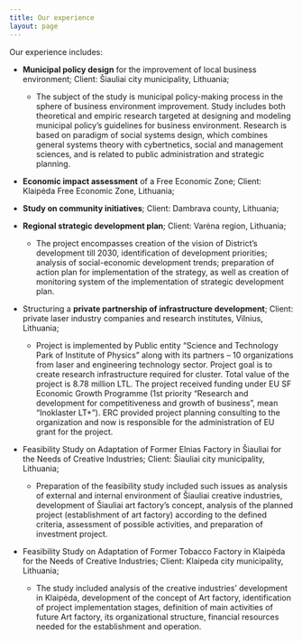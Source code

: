 ```yaml
---
title: Our experience
layout: page
---
```


Our experience includes:

* **Municipal policy design** for the improvement of local business environment; Client: Šiauliai city municipality, Lithuania;
	* The subject of the study is municipal policy-making process in the sphere of business environment improvement. Study includes both theoretical and empiric research targeted at designing and modeling municipal policy’s guidelines for business environment. Research is based on paradigm of social systems design, which combines general systems theory with cybertnetics, social and management sciences, and is related to public administration and strategic planning.

* **Economic impact assessment** of a Free Economic Zone; Client: Klaipėda Free Economic Zone, Lithuania;

* **Study on community initiatives**; Client: Dambrava county, Lithuania;

* **Regional strategic development plan**; Client: Varėna region, Lithuania;
	* The project encompasses creation of the vision of District’s development till 2030, identification of development priorities; analysis of social-economic development trends; preparation of action plan for implementation of the strategy, as well as creation of monitoring system of the implementation of strategic development plan. 

* Structuring a **private partnership of infrastructure development**; Client: private laser industry companies and research institutes, Vilnius, Lithuania;
	* Project is implemented by Public entity “Science and Technology Park of Institute of Physics” along with its partners – 10 organizations from laser and engineering technology sector. Project goal is to create research infrastructure required for cluster. Total value of the project is 8.78 million LTL. The project received funding under EU SF Economic Growth Programme (1st priority “Research and development for competitiveness and growth of business”, mean “Inoklaster LT+”). ERC provided project planning consulting to the organization and now is responsible for the administration of EU grant for the project.

* Feasibility Study on Adaptation of Former Elnias Factory in Šiauliai for the Needs of Creative Industries; Client: Šiauliai city municipality, Lithuania; 
	* Preparation of the feasibility study included such issues as analysis of external and internal environment of Šiauliai creative industries, development of Šiauliai art factory’s concept, analysis of the planned project (establishment of art factory) according to the defined criteria, assessment of possible activities, and preparation of investment project. 

* Feasibility Study on Adaptation of Former Tobacco Factory in Klaipėda for the Needs of Creative Industries; Client: Klaipeda city municipality, Lithuania;
	* The study included analysis of the creative industries’ development in Klaipėda, development of the concept of Art factory, identification of project implementation stages, definition of main activities of future Art factory, its organizational structure, financial resources needed for the establishment and operation.